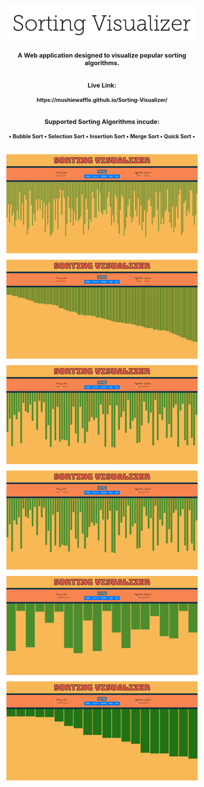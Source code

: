 <p align="center">
  <img src="images/sortvis.png"/>
</p>
<h3 align="center">A Web application designed to visualize popular sorting algorithms.</h3>
<h1></h1>
<h3 align="center">Live Link:</h3>
<h4 align="center">https://mushiewaffle.github.io/Sorting-Visualizer/</br></br></h4>
<h3 align="center">Supported Sorting Algorithms incude:</h3>
<h4 align="center">• Bubble Sort • Selection Sort • Insertion Sort • Merge Sort • Quick Sort •</h4>
<h1></h1>
<p align="center">
  <img src="images/unsorted-lg.png" />
</p>
<p align="center">
  <img src="images/sorted-lg.png" />
</p>
<p align="center">
  <img src="images/unsorted-md.png" />
</p>
<p align="center">
  <img src="images/sorted-md.png" />
</p>
<p align="center">
  <img src="images/unsorted-sm.png" />
</p>
<p align="center">
  <img src="images/sorted-sm.png" />
</p>
